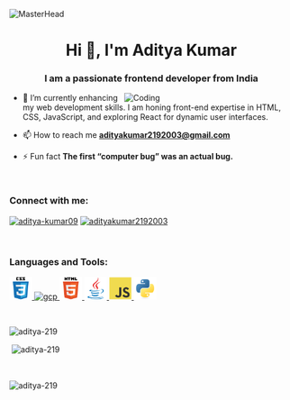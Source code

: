 ![MasterHead](https://user-images.githubusercontent.com/80781196/190216139-7697aa5a-c9a0-4bd6-80bf-3aca76a2e1c8.gif)
<h1 align="center">Hi 👋, I'm Aditya Kumar</h1>
<h3 align="center">I am a passionate frontend developer from India</h3>
<img align="right" alt="Coding" width="300" src="https://gteches.com/wp-content/uploads/2023/05/Full-Stack-3.gif">

- 🌱 I’m currently enhancing my web development skills. I am honing front-end expertise in HTML, CSS, JavaScript, and exploring React for dynamic user interfaces.

- 📫 How to reach me **adityakumar2192003@gmail.com**

- ⚡ Fun fact **The first “computer bug” was an actual bug.**

<br>

<h3 align="left">Connect with me:</h3>
<p align="left">
<a href="https://linkedin.com/in/aditya-kumar09" target="blank"><img align="center" src="https://raw.githubusercontent.com/rahuldkjain/github-profile-readme-generator/master/src/images/icons/Social/linked-in-alt.svg" alt="aditya-kumar09" height="30" width="40" /></a>
<a href="https://auth.geeksforgeeks.org/user/adityakumar2192003" target="blank"><img align="center" src="https://raw.githubusercontent.com/rahuldkjain/github-profile-readme-generator/master/src/images/icons/Social/geeks-for-geeks.svg" alt="adityakumar2192003" height="30" width="40" /></a>
</p>
<br>
<h3 align="left">Languages and Tools:</h3>
<p align="left"> <a href="https://www.w3schools.com/css/" target="_blank" rel="noreferrer"> <img src="https://raw.githubusercontent.com/devicons/devicon/master/icons/css3/css3-original-wordmark.svg" alt="css3" width="40" height="40"/> </a> <a href="https://cloud.google.com" target="_blank" rel="noreferrer"> <img src="https://www.vectorlogo.zone/logos/google_cloud/google_cloud-icon.svg" alt="gcp" width="40" height="40"/> </a> <a href="https://www.w3.org/html/" target="_blank" rel="noreferrer"> <img src="https://raw.githubusercontent.com/devicons/devicon/master/icons/html5/html5-original-wordmark.svg" alt="html5" width="40" height="40"/> </a> <a href="https://www.java.com" target="_blank" rel="noreferrer"> <img src="https://raw.githubusercontent.com/devicons/devicon/master/icons/java/java-original.svg" alt="java" width="40" height="40"/> </a> <a href="https://developer.mozilla.org/en-US/docs/Web/JavaScript" target="_blank" rel="noreferrer"> <img src="https://raw.githubusercontent.com/devicons/devicon/master/icons/javascript/javascript-original.svg" alt="javascript" width="40" height="40"/> </a> <a href="https://www.python.org" target="_blank" rel="noreferrer"> <img src="https://raw.githubusercontent.com/devicons/devicon/master/icons/python/python-original.svg" alt="python" width="40" height="40"/> </a> </p>
<br>

<p><img align="left" src="https://github-readme-stats.vercel.app/api/top-langs?username=aditya-219&show_icons=true&locale=en&layout=compact" alt="aditya-219" /></p>
<br>
<p>&nbsp;<img align="center" src="https://github-readme-stats.vercel.app/api?username=aditya-219&show_icons=true&locale=en" alt="aditya-219" /></p>
<br>
<p><img align="center" src="https://github-readme-streak-stats.herokuapp.com/?user=aditya-219&" alt="aditya-219" /></p>
